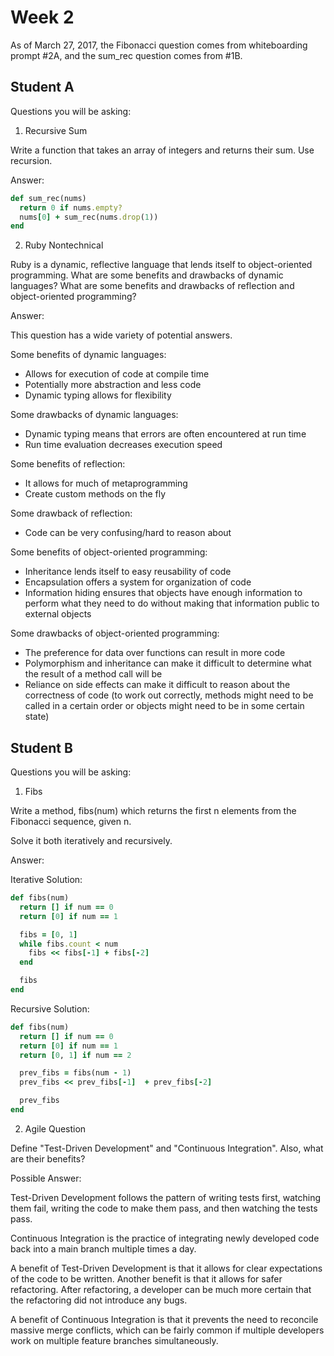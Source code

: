 # Week 2

As of March 27, 2017, the Fibonacci question comes from whiteboarding
prompt #2A, and the sum_rec question comes from #1B.

## Student A

Questions you will be asking:

1. Recursive Sum

Write a function that takes an array of integers and returns their sum.
Use recursion.

Answer:

```ruby
def sum_rec(nums)
  return 0 if nums.empty?
  nums[0] + sum_rec(nums.drop(1))
end
```

2. Ruby Nontechnical

Ruby is a dynamic, reflective language that lends itself to
object-oriented programming. What are some benefits and drawbacks of
dynamic languages? What are some benefits and drawbacks of reflection
and object-oriented programming?

Answer:

This question has a wide variety of potential answers.

Some benefits of dynamic languages:

* Allows for execution of code at compile time
* Potentially more abstraction and less code
* Dynamic typing allows for flexibility

Some drawbacks of dynamic languages:

* Dynamic typing means that errors are often encountered at run time
* Run time evaluation decreases execution speed

Some benefits of reflection:

* It allows for much of metaprogramming
* Create custom methods on the fly

Some drawback of reflection:

* Code can be very confusing/hard to reason about

Some benefits of object-oriented programming:

* Inheritance lends itself to easy reusability of code
* Encapsulation offers a system for organization of code
* Information hiding ensures that objects have enough information to
perform what they need to do without making that information public to
external objects

Some drawbacks of object-oriented programming:

* The preference for data over functions can result in more code
* Polymorphism and inheritance can make it difficult to determine what
the result of a method call will be
* Reliance on side effects can make it difficult to reason about the
correctness of code (to work out correctly, methods might need to be
called in a certain order or objects might need to be in some certain
state)

## Student B

Questions you will be asking:

1. Fibs

Write a method, fibs(num) which returns the first n elements from the
Fibonacci sequence, given n.

Solve it both iteratively and recursively.

Answer:

Iterative Solution:

```ruby
def fibs(num)
  return [] if num == 0
  return [0] if num == 1

  fibs = [0, 1]
  while fibs.count < num
    fibs << fibs[-1] + fibs[-2]
  end

  fibs
end
```

Recursive Solution:

```ruby
def fibs(num)
  return [] if num == 0
  return [0] if num == 1
  return [0, 1] if num == 2

  prev_fibs = fibs(num - 1)
  prev_fibs << prev_fibs[-1]  + prev_fibs[-2]

  prev_fibs
end
```

2. Agile Question

Define "Test-Driven Development" and "Continuous Integration". Also,
what are their benefits?

Possible Answer:

Test-Driven Development follows the pattern of writing tests first,
watching them fail, writing the code to make them pass, and then
watching the tests pass.

Continuous Integration is the practice of integrating newly developed
code back into a main branch multiple times a day.

A benefit of Test-Driven Development is that it allows for clear
expectations of the code to be written. Another benefit is that it
allows for safer refactoring. After refactoring, a developer can be much
more certain that the refactoring did not introduce any bugs.

A benefit of Continuous Integration is that it prevents the need to
reconcile massive merge conflicts, which can be fairly common if
multiple developers work on multiple feature branches simultaneously.
